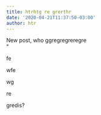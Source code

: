 ```yaml
---
title: htrhtg re grerthr
date: '2020-04-21T11:37:50-03:00'
author: htr
---
```

New post, who ggregregreregre  
"

fe

wfe

wg

re

gredis?